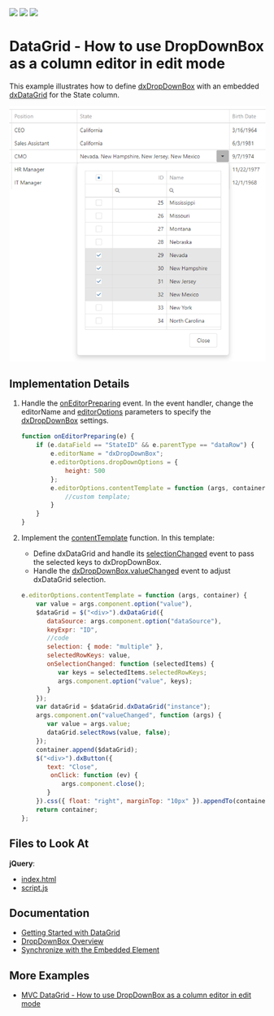 <!-- default badges list -->
![](https://img.shields.io/endpoint?url=https://codecentral.devexpress.com/api/v1/VersionRange/128583101/19.2.11%2B)
[![](https://img.shields.io/badge/Open_in_DevExpress_Support_Center-FF7200?style=flat-square&logo=DevExpress&logoColor=white)](https://supportcenter.devexpress.com/ticket/details/T548916)
[![](https://img.shields.io/badge/📖_How_to_use_DevExpress_Examples-e9f6fc?style=flat-square)](https://docs.devexpress.com/GeneralInformation/403183)
<!-- default badges end -->

# DataGrid - How to use DropDownBox as a column editor in edit mode

This example illustrates how to define [dxDropDownBox](https://js.devexpress.com/Documentation/ApiReference/UI_Widgets/dxDropDownBox/) with an embedded [dxDataGrid](https://js.devexpress.com/Documentation/ApiReference/UI_Widgets/dxDataGrid/) for the State column.

![use-dropdownbox](use-dropdownbox-as-a-column-editor.png)

## Implementation Details

1. Handle the [onEditorPreparing](https://js.devexpress.com/Documentation/ApiReference/UI_Widgets/dxDataGrid/Configuration/#onEditorPreparing) event. In the event handler, change the editorName and [editorOptions](https://js.devexpress.com/Documentation/ApiReference/UI_Components/dxDataGrid/Configuration/columns/#editorOptions) parameters to specify the [dxDropDownBox](https://js.devexpress.com/Documentation/ApiReference/UI_Widgets/dxDropDownBox/) settings.

   ```javascript
   function onEditorPreparing(e) {
       if (e.dataField == "StateID" && e.parentType == "dataRow") {
           e.editorName = "dxDropDownBox";                
           e.editorOptions.dropDownOptions = {                
               height: 500
           };
           e.editorOptions.contentTemplate = function (args, container) { 
               //custom template;
           }
       }
   }
   ```
2. Implement the [contentTemplate](https://js.devexpress.com/Documentation/ApiReference/UI_Components/dxPopup/Configuration/#contentTemplate) function. In this template: 
   - Define dxDataGrid and handle its [selectionChanged](https://js.devexpress.com/Documentation/ApiReference/UI_Widgets/dxDataGrid/Configuration/#onSelectionChanged) event to pass the selected keys to dxDropDownBox. 
   - Handle the [dxDropDownBox.valueChanged](https://js.devexpress.com/Documentation/ApiReference/UI_Widgets/dxDropDownBox/Configuration/#onValueChanged) event to adjust dxDataGrid selection.

   ```javascript
   e.editorOptions.contentTemplate = function (args, container) {
       var value = args.component.option("value"),
       $dataGrid = $("<div>").dxDataGrid({                           
          dataSource: args.component.option("dataSource"),
          keyExpr: "ID",
          //code
          selection: { mode: "multiple" },
          selectedRowKeys: value,
          onSelectionChanged: function (selectedItems) {
             var keys = selectedItems.selectedRowKeys;
             args.component.option("value", keys);
          }
       });
       var dataGrid = $dataGrid.dxDataGrid("instance");
       args.component.on("valueChanged", function (args) {
          var value = args.value;
          dataGrid.selectRows(value, false);
       });
       container.append($dataGrid);
       $("<div>").dxButton({
          text: "Close",
           onClick: function (ev) {
              args.component.close();
          }
       }).css({ float: "right", marginTop: "10px" }).appendTo(container);
       return container;
   };
   ```

## Files to Look At

**jQuery**:
- [index.html](/jQuery/index.html)
- [script.js](/jQuery/script.js)

## Documentation

- [Getting Started with DataGrid](https://js.devexpress.com/Documentation/Guide/UI_Components/DataGrid/Getting_Started_with_DataGrid/)
- [DropDownBox Overview](https://js.devexpress.com/Documentation/Guide/UI_Components/DropDownBox/Overview/)
- [Synchronize with the Embedded Element](https://js.devexpress.com/Documentation/Guide/UI_Components/DropDownBox/Synchronize_with_the_Embedded_Element/)

## More Examples

- [MVC DataGrid - How to use DropDownBox as a column editor in edit mode](https://www.devexpress.com/Support/Center/p/T576412)